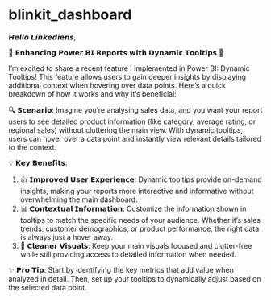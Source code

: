 # blinkit_dashboard
𝙃𝙚𝙡𝙡𝙤 𝙇𝙞𝙣𝙠𝙚𝙙𝙞𝗲𝙣𝙨,

🚀 𝗘𝗻𝗵𝗮𝗻𝗰𝗶𝗻𝗴 𝗣𝗼𝘄𝗲𝗿 𝗕𝗜 𝗥𝗲𝗽𝗼𝗿𝘁𝘀 𝘄𝗶𝘁𝗵 𝗗𝘆𝗻𝗮𝗺𝗶𝗰 𝗧𝗼𝗼𝗹𝘁𝗶𝗽𝘀 🎯

I’m excited to share a recent feature I implemented in Power BI: Dynamic Tooltips! This feature allows users to gain deeper insights by displaying additional context when hovering over data points. Here’s a quick breakdown of how it works and why it’s beneficial:

🔍 𝗦𝗰𝗲𝗻𝗮𝗿𝗶𝗼:
Imagine you’re analysing sales data, and you want your report users to see detailed product information (like category, average rating, or regional sales) without cluttering the main view. With dynamic tooltips, users can hover over a data point and instantly view relevant details tailored to the context.

💡 𝗞𝗲𝘆 𝗕𝗲𝗻𝗲𝗳𝗶𝘁𝘀:

1. 👍 𝗜𝗺𝗽𝗿𝗼𝘃𝗲𝗱 𝗨𝘀𝗲𝗿 𝗘𝘅𝗽𝗲𝗿𝗶𝗲𝗻𝗰𝗲: Dynamic tooltips provide on-demand insights, making your reports more interactive and informative without overwhelming the main dashboard.
2. 📊 𝗖𝗼𝗻𝘁𝗲𝘅𝘁𝘂𝗮𝗹 𝗜𝗻𝗳𝗼𝗿𝗺𝗮𝘁𝗶𝗼𝗻: Customize the information shown in tooltips to match the specific needs of your audience. Whether it’s sales trends, customer demographics, or product performance, the right data is always just a hover away.
3. 🎨 𝗖𝗹𝗲𝗮𝗻𝗲𝗿 𝗩𝗶𝘀𝘂𝗮𝗹𝘀: Keep your main visuals focused and clutter-free while still providing access to detailed information when needed.

✨ 𝗣𝗿𝗼 𝗧𝗶𝗽: Start by identifying the key metrics that add value when analyzed in detail. Then, set up your tooltips to dynamically adjust based on the selected data point.
